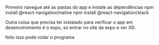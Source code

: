 Primeiro navegue até as pastas do app e instale as dependências
npm install @react-navigation/native
npm install @react-navigation/stack

Outra coisa que precisa ter instalado para verificar o app em desenvolvimento é o expo, só entrar no site da expo e ver XD.

feito isso pode rodar o programa
